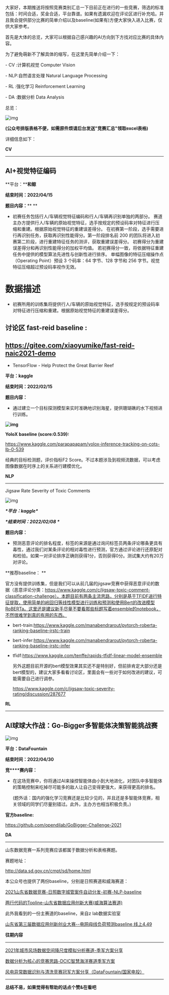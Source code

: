   大家好，本期推送将按照竞赛类别汇总一下目前正在进行的一些竞赛，筛选的标准包括：时间合适，奖金合适，平台靠谱。如果有遗漏欢迎在评论区进行补充哈。并且我会提供部分比赛的简单介绍以及baseline(如果有)方便大家快入进入比赛，仅供大家参考。

 

  首先是大体的总览，大家可以根据自己感兴趣的AI方向到下方找对应比赛的具体内容。

  为了避免萌新不了解具体的缩写，在这里先简单介绍一下：

\- CV :计算机视觉 Computer Vision

\- NLP:自然语言处理 Natural Language Processing

\- RL  :强化学习 Reinforcement Learning

\- DA :数据分析 Data Analysis 



总览：

![img](https://mmbiz.qpic.cn/mmbiz_png/icF08jE2u59tEdE8MVAm9Bn5Bd5QG9pwjgwDpxW0U0MFbVPXtcbMNWGZWMNKZ4JzFdCWWktbUDwpnfEl5LfjJZQ/640?wx_fmt=png)

**(公众号排版表格不便，如需原件烦请后台发送"竞赛汇总"领取excel表格)**





详细信息如下：

**CV**

------

##  AI+视觉特征编码

**平台：****和鲸**

**结束时间：2022/04/15**

**题目内容：****
**

- 初赛任务包括行人/车辆视觉特征编码和行人/车辆再识别单独的两部分。
  赛道主办方提供行人/车辆的原始视觉特征，选手按规定的预设码率对特征进行压缩和重建。根据原始视觉特征的重建误差得分。
  在初赛第一阶段，选手需要进行再识别任务，获取再识别性能得分。第一阶段排名前 200 的团队将进入初赛第二阶段，进行重建特征任务的测评，获取重建误差得分。
  初赛得分为重建误差得分和再识别性能得分的加权平均值。
  若初赛得分一致，将依据特征重建任务中提供的模型算法先进性与创新性进行排序。
  单幅图像的特征压缩操作点（Operating Point）预设 3 个码率：64 字节、128 字节和 256 字节。视觉特征压缩超过预设码率视作无效。

  

# **数据描述**

- 初赛所用的训练集将提供行人/车辆的原始视觉特征，选手按规定的预设码率对特征进行压缩和重建。根据原始视觉特征的重建误差得分。



## **讨论区 fast-reid baseline :**

## https://gitee.com/xiaoyumike/fast-reid-naic2021-demo





- TensorFlow - Help Protect the Great Barrier Reef

**平台：kaggle**

**结束时间：2022/02/15**

**题目内容：**

- 通过建立一个目标探测模型来实时准确地识别海星，提供珊瑚礁的水下视频进行训练。

**![img](https://mmbiz.qpic.cn/mmbiz_png/icF08jE2u59tEdE8MVAm9Bn5Bd5QG9pwjpFrXDzzdfYI77UOKnuMSUicgibfgBwiarNE43ibEqibibrydBF1dunolh7Jg/640?wx_fmt=png)**

**YoloX baseline (score:0.539):**

https://www.kaggle.com/parapapapam/yolox-inference-tracking-on-cots-lb-0-539

经典的目标检测题，评价指标F2 Score。不过本题涉及到视频流数据，可以考虑图像数据在时序上的关系进行建模优化。





**NLP**

------

Jigsaw Rate Severity of Toxic Comments



![img](https://mmbiz.qpic.cn/mmbiz_png/icF08jE2u59uicibav0Uo7XoUU1eogicGZ0dXFlwia3ycpyOQUHy3wxqPMxvJcYHK85Rq1o9RKdrIg7VM8BoUINIlMw/640?wx_fmt=png)



***\*平台：kaggle\****

***\*结束时间：2022/02/08
\****

**题目内容：**

- 预测恶意评论的排名程度，标签的来源是通过询问标签员两条评论哪条更具有毒性，通过我们对某条评论的相对毒性进行预测，官方通过评论进行还原配对和检验。如果一对评论排序正确则获得1分，否则获得0分。测试集大约有20万对评论。

**推荐baseline：
**

  官方没有提供训练集，但是我们可以从前几届的jigsaw竞赛中获得恶意评论的数据（恶意评论分类：https://www.kaggle.com/c/jigsaw-toxic-comment-classification-challenge）。本题目前有两条主流思路，分别是基于TFIDF进行特征提取，使用简单的岭回归等线性模型进行训练和预测和使用Bert的改进模型RoBERTa。这里还是建议新手尽量不要看那些标题写着ensemble的notebook，不然很难学到真的有用的东西。

- bert-train:https://www.kaggle.com/manabendrarout/pytorch-roberta-ranking-baseline-jrstc-train
- bert-infer:https://www.kaggle.com/manabendrarout/pytorch-roberta-ranking-baseline-jrstc-infer
- tfidf:https://www.kaggle.com/tenffe/rapids-tfidf-linear-model-ensemble

  另外这题目前开源的bert模型效果其实还不是特别好，但前排肯定大部分还是bert模型的，建议大家多看看讨论区，里面会有一些对于如何改进的建议，可能需要自己进行调参。

  https://www.kaggle.com/c/jigsaw-toxic-severity-rating/discussion/287677



**RL**

------

## AI球球大作战：Go-Bigger多智能体决策智能挑战赛 

![img](https://mmbiz.qpic.cn/mmbiz_jpg/icF08jE2u59tEdE8MVAm9Bn5Bd5QG9pwjc81fsepU36y26z1iaPCyDicLr5l9kMnRvjh6kyVzviaNVO0nRj7XiaZic8g/640?wx_fmt=jpeg)

**平台：DataFountain**

**结束时间：2022/04/30**

**竞****赛内容：**

- 在这场竞赛中，你将通过AI来操控智能体由小到大地进化，对团队中多智能体的策略控制来吃掉尽可能多的敌人让自己变得更强大，来获得更高的排名。

  (题外话：国内的强化学习竞赛还是比较少见的，并且还是多智能体竞赛，相关领域的同学们尽量别错过。此外，主办方也相当积极负责。)



**官方baseline:**

https://github.com/opendilab/GoBigger-Challenge-2021



**DA**

------

山东数据竞赛一系列竞赛应该都属于数据分析和表格赛题。



赛题地址：

http://data.sd.gov.cn/cmpt/sd/home.html



本公众号也提供了两份baseline，分别是日照赛道和威海赛道：

[2021山东省数据竞赛-日照数字城管案件自动分发-初赛-NLP-baseline](http://mp.weixin.qq.com/s?__biz=MzI4MzY1ODY1OQ==&mid=2247483838&idx=1&sn=b58e7e56af058a390ed1aa36e54a3518&chksm=eb861172dcf198640a0c94f81b89ea5865ea471cb62424ad5b563b78be116aa71f91ca2b8ea7&scene=21#wechat_redirect)

[两行代码的Topline-山东省数据应用创新大赛(威海算法赛道)](http://mp.weixin.qq.com/s?__biz=MzI4MzY1ODY1OQ==&mid=2247483826&idx=1&sn=d4f7115035ac54d004ef0027ffacef9a&chksm=eb86117edcf19868b9e586bb7ee8668619bf233326babd487cf009a94e1f66bab95f3649a30a&scene=21#wechat_redirect)



此外我看到的一份主赛道的baseline，来自z lab数据实验室

[山东省第三届数据应用创新创业大赛--电网母线负荷预测baseline 线上4.49](http://mp.weixin.qq.com/s?__biz=MzkzMzMwMTcxMA==&mid=2247484426&idx=1&sn=8a97b40a509ffb8e13dcc5448fe059d4&chksm=c24fd8abf53851bd28e7eae5c6cd134453854c2031e8fba60c7b1bbf50bc33edb07bffdbf2b6&scene=21#wechat_redirect)





**往期内容**

------

[2021年城市风场数据空间降尺度模拟分析赛道-季军方案分享](http://mp.weixin.qq.com/s?__biz=MzI4MzY1ODY1OQ==&mid=2247483802&idx=1&sn=8b2a1bf5ab78ec7562c1269861c93e9c&chksm=eb861156dcf198402659e86e8ecbcacf468c85fa11ff17c591ff05f357f9d2fdf51c4c8fa8b7&scene=21#wechat_redirect)

[数据分析为核心的竞赛思路-DCIC智慧海洋赛道季军方案](http://mp.weixin.qq.com/s?__biz=MzI4MzY1ODY1OQ==&mid=2247483785&idx=1&sn=b54f9875faadc5e030123af5c729392c&chksm=eb861145dcf19853b6d496466d209a8f09ed49653b43985ddfb36782625b77501999e8fdad01&scene=21#wechat_redirect)

[风电异常数据识别与清洗竞赛冠军方案分享（DataFountain/国家电投）](http://mp.weixin.qq.com/s?__biz=MzI4MzY1ODY1OQ==&mid=2247483713&idx=1&sn=223984d5200f7e772d3008da7aea81d9&chksm=eb86118ddcf1989b8893514417a5163beea24cc441eeb8276011267ac89024cd5e04effeea28&scene=21#wechat_redirect)

------





  **总结不易，如果觉得有帮助的话点个赞&在看吧**